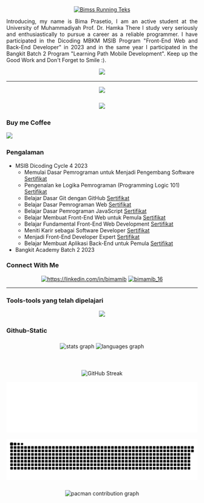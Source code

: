 <div align="center">
    <a href="https://git.io/typing-svg">
        <img src="https://readme-typing-svg.demolab.com?font=Commit+Mono&pause=1000&color=FFBB5C&center=true&width=435&lines=Hallo+Everyone!;My+Name+Bima+Prasetio;Welcome+to+My+Profile+GitHub;Nice+to+Meet+You!" alt="Bimss Running Teks" />
    </a>
</div>

<p align="justify">Introducing, my name is Bima Prasetio, I am an active student at the University of Muhammadiyah Prof. Dr. Hamka There I study very seriously and enthusiastically to pursue a career as a reliable programmer. I have participated in the Dicoding MBKM MSIB Program "Front-End Web and Back-End Developer" in 2023 and in the same year I participated in the Bangkit Batch 2 Program "Learning Path Mobile Development". Keep up the Good Work and Don't Forget to Smile :).</p>

<p align="center">
    <img src="https://media.giphy.com/media/ge7l7e5EiHUYI3e71P/giphy.gif" />
</p>

---

<p align="center">
  <a href="https://github.com/bimamib/"><img src="https://komarev.com/ghpvc/?username=bimamib&style=flat&color=blue&label=Views&"/></a>
</p>

###

<div align="center">
  <img src="https://profile-counter.glitch.me/bimamib/count.svg?"  />
</div>

###

### Buy me Coffee

<a href="https://saweria.co/bimamib"><img src="https://img.buymeacoffee.com/button-api/?text=Buy me a coffee&emoji=☕&slug=bimamib_16&button_colour=741a1a&font_colour=ffffff&font_family=Lato&outline_colour=ffffff&coffee_colour=FFDD00" /></a>

### Pengalaman

- MSIB Dicoding Cycle 4 2023
  - Memulai Dasar Pemrograman untuk Menjadi Pengembang Software [Sertifikat](https://www.dicoding.com/certificates/1OP80GQ2VXQK)
  - Pengenalan ke Logika Pemrograman (Programming Logic 101) [Sertifikat](https://www.dicoding.com/certificates/4EXGNWMLQZRL)
  - Belajar Dasar Git dengan GitHub [Sertifikat](https://www.dicoding.com/certificates/07Z6V22LYXQR)
  - Belajar Dasar Pemrograman Web [Sertifikat](https://www.dicoding.com/certificates/JMZVNW0OOPN9)
  - Belajar Dasar Pemrograman JavaScript [Sertifikat](https://www.dicoding.com/certificates/6RPN6EGN8P2M)
  - Belajar Membuat Front-End Web untuk Pemula [Sertifikat](https://www.dicoding.com/certificates/QLZ92L5V9X5D)
  - Belajar Fundamental Front-End Web Development [Sertifikat](https://www.dicoding.com/certificates/ERZRG5YQNPYV)
  - Meniti Karir sebagai Software Developer [Sertifikat](https://www.dicoding.com/certificates/JLX1DGQE5Z72)
  - Menjadi Front-End Developer Expert [Sertifikat](https://www.dicoding.com/certificates/0LZ0945VNZ65)
  - Belajar Membuat Aplikasi Back-End untuk Pemula [Sertifikat](https://www.dicoding.com/certificates/72ZD804M9ZYW)
- Bangkit Academy Batch 2 2023

### Connect With Me

<p align="center">
  <a href="https://linkedin.com/in/bimamib16" target="blank"><img align="center" src="https://raw.githubusercontent.com/rahuldkjain/github-profile-readme-generator/master/src/images/icons/Social/linked-in-alt.svg" alt="https://linkedin.com/in/bimamib" height="30" width="40" /></a>
  <a href="https://instagram.com/bimamib_16" target="blank"><img align="center" src="https://raw.githubusercontent.com/rahuldkjain/github-profile-readme-generator/master/src/images/icons/Social/instagram.svg" alt="bimamib_16" height="30" width="40" /></a>
</p>

---

### Tools-tools yang telah dipelajari

<p align="center">
  <a href="https://skillicons.dev">
    <img src="https://skillicons.dev/icons?i=alpinejs,androidstudio,bootstrap,cpp,css,figma,gcp,git,github,gradle,html,htmx,js,kotlin,mysql,nodejs,npm,pycharm,py,pytorch,react,tailwind,ts,vscode,webpack,vue,nextjs&perline=10&theme=dark" />
  </a>
</p>

### Github-Static

<!-- <div align="center">
    <a href="https://github.com/bimamib">
        <img height="150em"
            src="https://github-readme-stats-eight-theta.vercel.app/api?username=bimamib&show_icons=true&theme=tokyonight&include_all_commits=true&count_private=true"/>
    </a>
    <a href="https://github.com/bimamib">
        <img height="150em"
            src="https://github-readme-stats-eight-theta.vercel.app/api/top-langs/?username=bimamib&layout=compact&langs_count=14&theme=tokyonight"/>
    </a>
</div> -->

###

<div align="center">
  <img src="https://github-readme-stats.vercel.app/api?username=bimamib&hide_title=false&hide_rank=false&show_icons=true&include_all_commits=true&count_private=true&disable_animations=false&theme=tokyonight&locale=en&hide_border=true&order=1&custom_title=My%20GitHub%20Statistics&border_radius=14" height="150" alt="stats graph"  />
  <img src="https://github-readme-stats.vercel.app/api/top-langs?username=bimamib&locale=en&hide_title=false&layout=compact&card_width=330&langs_count=20&theme=tokyonight&hide_border=true&border_radius=14&order=2" height="150" alt="languages graph"  />
</div>

###

<br>

<div align="center">
 
![GitHub Streak](https://github-readme-streak-stats-alpha-three-46.vercel.app?user=bimamib&theme=tokyonight&hide_border=true&border_radius=14&card_height=155)

</div>

<div align="center">
    
![readmebox animation](https://raw.githubusercontent.com/bimamib/bimamib/main/readmebox.svg)

</div>

<!-- <img src="https://raw.githubusercontent.com/bimamib/bimamib/output/snake.svg" alt="Snake animation" /> -->

<picture>
  <source media="(prefers-color-scheme: dark)" srcset="https://raw.githubusercontent.com/bimamib/bimamib/output/github-snake-dark.svg" />
  <source media="(prefers-color-scheme: light)" srcset="https://raw.githubusercontent.com/bimamib/bimamib/output/github-snake.svg" />
  <img alt="Snake-animation" src="https://raw.githubusercontent.com/bimamib/bimamib/output/snake.svg" />
</picture>

###

<div align="center">
<picture>
  <source media="(prefers-color-scheme: dark)" srcset="https://raw.githubusercontent.com/bimamib/bimamib/output/pacman-contribution-graph-dark.svg">
  <source media="(prefers-color-scheme: light)" srcset="https://raw.githubusercontent.com/bimamib/bimamib/output/pacman-contribution-graph.svg">
  <img alt="pacman contribution graph" src="https://raw.githubusercontent.com/bimamib/bimamib/output/pacman-contribution-graph.svg">
</picture>
</div>

###

